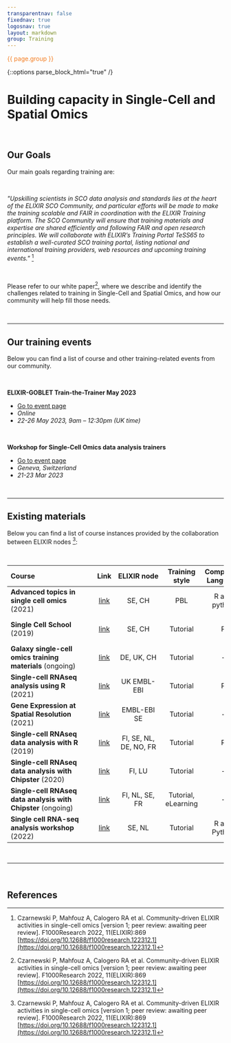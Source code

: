 ```yaml
---
transparentnav: false
fixednav: true
logosnav: true
layout: markdown
group: Training
---
```

<p style="color: #f47d21">{{ page.group }}</p>

{::options parse_block_html="true" /}

# Building capacity in Single-Cell and Spatial Omics

<br>

## Our Goals

Our main goals regarding training are:

<br>

_"Upskilling scientists in SCO data analysis and standards lies at the heart of the ELIXIR SCO Community, and particular efforts will be made to make the training scalable and FAIR in coordination with the ELIXIR Training platform. The SCO Community will ensure that training materials and expertise are shared efficiently and following FAIR and open research principles. We will collaborate with ELIXIR’s Training Portal TeSS65 to establish a well-curated SCO training portal, listing national and international training providers, web resources and upcoming training events."_ [^1]

<br>

Please refer to our white paper[^1], where we describe and identify the challenges related to training in Single-Cell and Spatial Omics, and how our community will help fill those needs.

<br>

***

## Our training events

Below you can find a list of course and other training-related events from our community.

<br>

**ELIXIR-GOBLET Train-the-Trainer May 2023**
- [Go to event page](https://elixiruknode.org/events/2023/elixir-goblet-train-the-trainer-may-2023/)
- *Online*
- *22-26 May 2023, 9am – 12:30pm (UK time)*

<br>

**Workshop for Single-Cell Omics data analysis trainers**
- [Go to event page]({{site.baseurl}}/pages/news/events/20230321_SCO_trainer_workshop.html)
- *Geneva, Switzerland*
- *21-23 Mar 2023*

<br>

***


## Existing materials

Below you can find a list of course instances provided by the collaboration between ELIXIR nodes [^1]:

<br>

<div class="SCO_training_table">

|Course&nbsp;&nbsp;&nbsp;&nbsp;&nbsp;&nbsp;&nbsp;&nbsp;&nbsp;&nbsp;&nbsp;&nbsp;&nbsp;&nbsp;&nbsp;&nbsp;&nbsp;&nbsp;&nbsp;&nbsp;&nbsp;&nbsp;&nbsp;&nbsp;&nbsp;&nbsp;&nbsp;&nbsp;&nbsp;&nbsp; | Link | ELIXIR&nbsp;node	| Training style | Computing Language | Recorded lectures | FAIR Tool	| Length | Technologies|
| :- | :-: | :-: | :-: | :-: | :-: | :-: | :-: | :-: |
| **Advanced topics in single cell omics** (2021)| [link](https://nbisweden.github.io/single-cell_sib_scilifelab_2021/README.html) |	SE, CH |	PBL |	R and python |	Yes	| Docker |	5 days |	scRNAseq, scATACseq, ST, Deep Learning |
| **Single Cell School** (2019)| [link](https://nbisweden.github.io/single-cell_sib_scilifelab/) |	SE, CH |	Tutorial |	R	| No |	5 days | -	|	scRNAseq, CyTOF, scProteomics|
| **Galaxy single-cell omics training materials** (ongoing)| [link](https://training.galaxyproject.org/training-material/search?query=single-cell) |	DE, UK, CH |	Tutorial |	-	| Yes |	Galaxy |	3-5 days |	scRNAseq |
| **Single-cell RNAseq analysis using R** (2021) | [link](https://www.ebi.ac.uk/training/events/single-cell-rna-seq-analysis-using-r-virtual/) |	UK EMBL-EBI |	Tutorial |	R	| No |	-	 | 5 days	| scRNAseq |
| **Gene Expression at Spatial Resolution** (2021)| [link](https://www.embl.org/about/info/course-and-conference-office/events/spa21-01/) |	EMBL-EBI SE	| Tutorial |	-	 | Yes	| -	| 4 Days |	**Spatial transcriptomics** (10X Visium) |
| **Single-cell RNAseq data analysis with R** (2019)| [link](https://www.csc.fi/web/training/-/scrnaseq)|	FI, SE, NL, DE, NO, FR	|Tutorial|	R	|Yes	|Conda	|3 days	|scRNAseq|
| **Single-cell RNAseq data analysis with Chipster** (2020)| [link](https://elixir-luxembourg.org/events/2020_10_27_scRNA_seq_with_Chipster)	|FI, LU	| Tutorial|	-	|Yes|	Chipster	|3 days	|scRNAseq|
| **Single-cell RNAseq data analysis with Chipster** (ongoing)| [link](https://e-learn.csc.fi/course/view.php?id=17)	|FI, NL, SE, FR	|Tutorial, eLearning|	-	|Yes	|Chipster	|3 days|scRNAseq|
| **Single cell RNA-seq analysis workshop** (2022)| [link](https://uppsala.instructure.com/courses/52011) |	SE, NL|	Tutorial|	R and Python|	Yes|	Conda	|5 days	|scRNAseq, ST|

</div>

<br>


***

<br>

## References

[^1]: Czarnewski P, Mahfouz A, Calogero RA et al. Community-driven ELIXIR activities in single-cell omics [version 1; peer review: awaiting peer review]. F1000Research 2022, 11(ELIXIR):869 [https://doi.org/10.12688/f1000research.122312.1](https://doi.org/10.12688/f1000research.122312.1)

